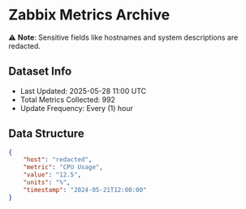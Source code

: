 # Zabbix Metrics Archive

⚠️ **Note**: Sensitive fields like hostnames and system descriptions are redacted.

## Dataset Info
- Last Updated: 2025-05-28 11:00 UTC
- Total Metrics Collected: 992
- Update Frequency: Every (1) hour

## Data Structure
```json
{
    "host": "redacted",
    "metric": "CPU Usage",
    "value": "12.5",
    "units": "%",
    "timestamp": "2024-05-21T12:00:00"
}
```
